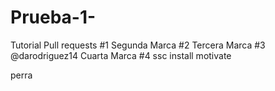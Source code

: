 # Prueba-1-
Tutorial
Pull requests #1
Segunda Marca #2
Tercera Marca #3
@darodriguez14
Cuarta Marca #4
ssc install motivate

perra
